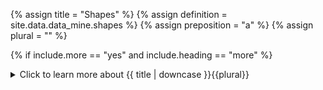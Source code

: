<!--------------------------------------------- TITLE AND DEFINITION starts -->

{% assign title = "Shapes" %}
{% assign definition = site.data.data_mine.shapes %}
{% assign preposition = "a" %}
{% assign plural = "" %}

<!--------------------------------------------- TITLE AND DEFINITION ends -->

{% if include.more == "yes" and include.heading == "more" %}
<details class="detailsCollapsible"><summary class="nobr">Click to learn more about {{ title | downcase }}{{plural}}
</summary>
{% endif %}

{% if include.heading != "" and include.heading != "more" %}
{{include.heading}} {{title}}
{% endif %}

{% if include.icon != "no" %} 

{% if include.table == "yes" and include.icon != "no" %}
<table class="definitionTable"><tr><td>
{% endif %}

<img src='images/icons/{{include.icon}}{{ title | downcase | replace: " ", "-" }}.png' />

{% if include.table == "yes" and include.icon != "no" %}
</td><td>
{% endif %}

{% endif %}

{% if include.definition == "bold" %}

<strong>{{ definition }}</strong>

{% else %}

{{ definition }}

{% endif %}

{% if include.table == "yes" and include.icon != "no" %}
</td></tr></table>
{% endif %}

{% if include.more == "yes" and include.content == "more" and include.heading != "more" %}
<details class="detailsCollapsible"><summary class="nobr">Click to learn more about {{ title | downcase }}{{plural}}
</summary>
{% endif %}

{% if include.content != "no" %}

<!--------------------------------------------- CONTENT starts -->

A plotter recursively renders graphics for each period or candle. This means that a definition of what shapes need to be drawn for a single period is required. The plotter does the same thing for every period or candle that is visible on the screen at any point in time, for any time frame, as long as the corresponding data is available.

[![Shapes-01-show-off](https://user-images.githubusercontent.com/13994516/71016080-eab41180-20f4-11ea-84c6-a514b87d568f.gif)](https://user-images.githubusercontent.com/13994516/71016080-eab41180-20f4-11ea-84c6-a514b87d568f.gif)

In general terms, the process of defining what is going to be rendered on the screen consist of the following four steps:

 1. Identifying points defined by ```[x,y]``` coordinates
 2. Defining polygons
 3. Defining default styles
 4. Defining conditional styles

<!--------------------------------------------- CONTENT ends -->

{% endif %}

{% if include.more == "yes" and include.content != "more" and include.heading != "more" %}
<details class="detailsCollapsible"><summary class="nobr">Click to learn more about {{ title | downcase }}{{plural}}
</summary>
{% endif %}

{% if include.adding != "" %}

{{include.adding}} Adding {{preposition}} {{title}} Node

<!--------------------------------------------- ADDING starts -->

To add a shapes node, select *Add Shapes* on the plotter module menu.

<!--------------------------------------------- ADDING ends -->

{% endif %}

{% if include.configuring != "" %}

{{include.configuring}} Configuring the {{title}}

<!--------------------------------------------- CONFIGURING starts -->

XXXXXXXXXXXXXXXXXXXXXXXXXXXXXXXXXXXXXXXXXXXXXXXXXXXXXX

<!--------------------------------------------- CONFIGURING ends -->

{% endif %}

{% if include.starting != "" %}

{{include.starting}} Starting {{preposition}} {{title}}

<!--------------------------------------------- STARTING starts -->

XXXXXXXXXXXXXXXXXXXXXXXXXXXXXXXXXXXXXXXXXXXXXXXXXXXXXX

<!--------------------------------------------- STARTING ends -->

{% endif %}

{% if include.more == "yes" %}
</details>
{% endif %}